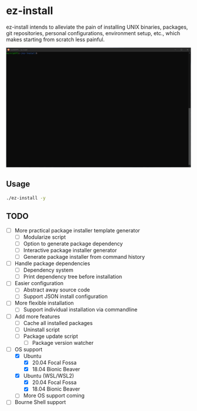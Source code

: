# ez-install

ez-install intends to alleviate the pain of installing UNIX binaries, packages,
git repositories, personal configurations, environment setup, etc., which makes
starting from scratch less painful.

![Demo](./demo.gif)

## Usage

```sh
./ez-install -y
```

## TODO

- [ ] More practical package installer template generator
  - [ ] Modularize script
  - [ ] Option to generate package dependency
  - [ ] Interactive package installer generator
  - [ ] Generate package installer from command history
- [ ] Handle package dependencies
  - [ ] Dependency system
  - [ ] Print dependency tree before installation
- [ ] Easier configuration
  - [ ] Abstract away source code
  - [ ] Support JSON install configuration
- [ ] More flexible installation
  - [ ] Support individual installation via commandline
- [ ] Add more features
  - [ ] Cache all installed packages
  - [ ] Uninstall script
  - [ ] Package update script
    - [ ] Package version watcher
- [ ] OS support
  - [x] Ubuntu
    - [x] 20.04 Focal Fossa
    - [x] 18.04 Bionic Beaver
  - [x] Ubuntu (WSL/WSL2)
    - [x] 20.04 Focal Fossa
    - [x] 18.04 Bionic Beaver
  - [ ] More OS support coming
- [ ] Bourne Shell support
